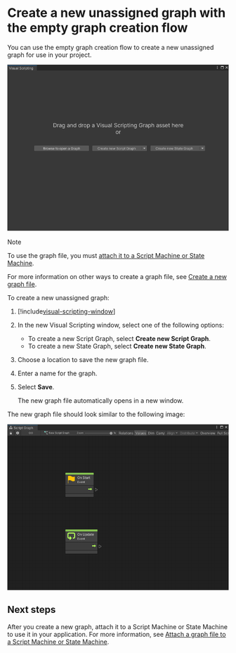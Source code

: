 # Create a new unassigned graph with the empty graph creation flow

You can use the empty graph creation flow to create a new unassigned graph for use in your project.

![The Empty Graph Creation Flow window](images\vs-empty-graph-create-flow.png)

> [!NOTE]
> To use the graph file, you must [attach it to a Script Machine or State Machine](vs-attach-graph-machine.md).

For more information on other ways to create a graph file, see [Create a new graph file](vs-create-graph.md).

To create a new unassigned graph:

1. [!include[visual-scripting-window](./snippets/vs-visual-scripting-window.md)]

2. In the new Visual Scripting window, select one of the following options:

    * To create a new Script Graph, select **Create new Script Graph**.
    * To create a new State Graph, select **Create new State Graph**.

3. Choose a location to save the new graph file.

1. Enter a name for the graph.

1. Select **Save**.

   The new graph file automatically opens in a new window.

The new graph file should look similar to the following image:

![A new Script Graph, created with the empty graph creation flow with starter nodes](images\vs-new-graph-starter-nodes.png)

## Next steps

After you create a new graph, attach it to a Script Machine or State Machine to use it in your application. For more
information, see [Attach a graph file to a Script Machine or State Machine](vs-attach-graph-machine.md).
